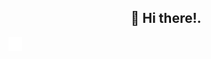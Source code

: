 <h2 align="center">👋 Hi there!.</h2>
<a href="https://terryonweb.ga" target="_blank"><img align="left" alt="aakarsh.me" width="22px" src="https://github.com/Aakarsh-B/trying-repos/blob/master/www.svg" /></a>
